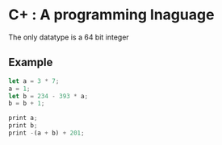 # C+ : A programming lnaguage

The only datatype is a 64 bit integer

## Example

``` rust
let a = 3 * 7;
a = 1;
let b = 234 - 393 * a;
b = b + 1;

print a;
print b;
print -(a + b) + 201;
```
